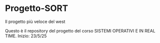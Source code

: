 # Progetto-SORT
Il progetto più veloce del west

Questo è il repository del progetto del corso SISTEMI OPERATIVI E IN REAL TIME.
Inizio: 23/5/25
